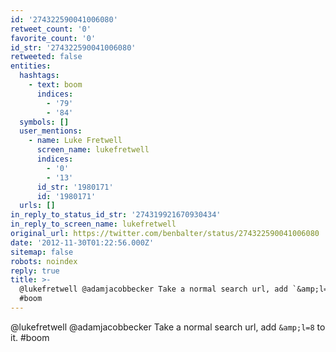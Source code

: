 ```yaml
---
id: '274322590041006080'
retweet_count: '0'
favorite_count: '0'
id_str: '274322590041006080'
retweeted: false
entities:
  hashtags:
    - text: boom
      indices:
        - '79'
        - '84'
  symbols: []
  user_mentions:
    - name: Luke Fretwell
      screen_name: lukefretwell
      indices:
        - '0'
        - '13'
      id_str: '1980171'
      id: '1980171'
  urls: []
in_reply_to_status_id_str: '274319921670930434'
in_reply_to_screen_name: lukefretwell
original_url: https://twitter.com/benbalter/status/274322590041006080
date: '2012-11-30T01:22:56.000Z'
sitemap: false
robots: noindex
reply: true
title: >-
  @lukefretwell @adamjacobbecker Take a normal search url, add `&amp;l=8` to it.
  #boom
---
```


@lukefretwell @adamjacobbecker Take a normal search url, add `&amp;l=8` to it. #boom